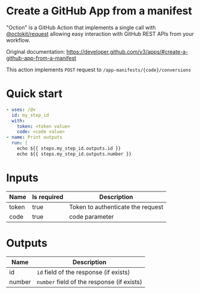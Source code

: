 # Create a GitHub App from a manifest

"Oction" is a GitHub Action that implements a single call with 
[@octokit/request](https://www.npmjs.com/package/@octokit/request)
allowing easy interaction with GitHub REST APIs from your workflow.

Original documentation: https://developer.github.com/v3/apps/#create-a-github-app-from-a-manifest

This action implements `POST` request to `/app-manifests/{code}/conversions`


# Quick start

```yaml
- uses: /@v
  id: my_step_id
  with:
    token: <token value>
    code: <code value>
- name: Print outputs
  run: |
    echo ${{ steps.my_step_id.outputs.id }}
    echo ${{ steps.my_step_id.outputs.number }}
```


# Inputs

| Name | Is required | Description |
|---|---|---|
|token|true|Token to authenticate the request
|code|true|code parameter

# Outputs

| Name | Description |
|---|---|
|id|`id` field of the response (if exists)|
|number|`number` field of the response (if exists)|

